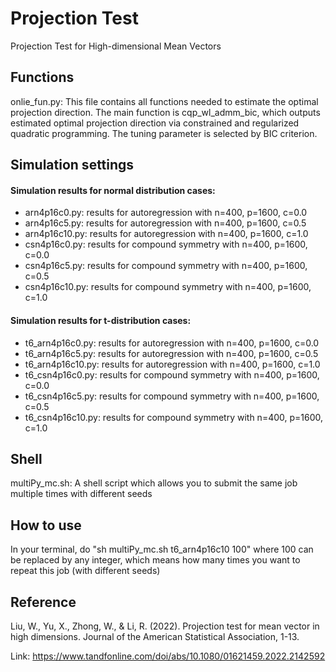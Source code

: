 # Projection Test
Projection Test for High-dimensional Mean Vectors


## Functions

onlie_fun.py: 
This file contains all functions needed to estimate the optimal projection direction. The main function is cqp_wl_admm_bic, which outputs estimated optimal projection direction via constrained and regularized quadratic programming. The tuning parameter is selected by BIC criterion.


## Simulation settings

#### Simulation results for normal distribution cases:
* arn4p16c0.py: results for autoregression with n=400, p=1600, c=0.0
* arn4p16c5.py: results for autoregression with n=400, p=1600, c=0.5
* arn4p16c10.py: results for autoregression with n=400, p=1600, c=1.0
* csn4p16c0.py: results for compound symmetry with n=400, p=1600, c=0.0
* csn4p16c5.py: results for compound symmetry with n=400, p=1600, c=0.5
* csn4p16c10.py: results for compound symmetry with n=400, p=1600, c=1.0

#### Simulation results for t-distribution cases:
* t6_arn4p16c0.py: results for autoregression with n=400, p=1600, c=0.0
* t6_arn4p16c5.py: results for autoregression with n=400, p=1600, c=0.5
* t6_arn4p16c10.py: results for autoregression with n=400, p=1600, c=1.0
* t6_csn4p16c0.py: results for compound symmetry with n=400, p=1600, c=0.0
* t6_csn4p16c5.py: results for compound symmetry with n=400, p=1600, c=0.5
* t6_csn4p16c10.py: results for compound symmetry with n=400, p=1600, c=1.0

## Shell

multiPy_mc.sh: A shell script which allows you to submit the same job multiple times with different seeds

## How to use
In your terminal, do "sh multiPy_mc.sh t6_arn4p16c10 100" where 100 can be replaced by any integer, which means how many times you want to repeat this job (with different seeds)


## Reference

Liu, W., Yu, X., Zhong, W., & Li, R. (2022). Projection test for mean vector in high dimensions. Journal of the American Statistical Association, 1-13.

Link: https://www.tandfonline.com/doi/abs/10.1080/01621459.2022.2142592
